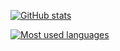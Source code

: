 [![GitHub stats](https://github-readme-stats.vercel.app/api?username=ysdnate&show_icons=true&theme=dark&count_private=true&include_all_commits=true)](https://github.com/anuraghazra/github-readme-stats)


[![Most used languages](https://github-readme-stats.vercel.app/api/top-langs/?username=ysdnate&theme=dark&)](https://github.com/anuraghazra/github-readme-stats)

